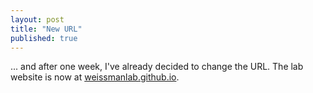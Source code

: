 ```yaml
---
layout: post
title: "New URL"
published: true
---
```


... and after one week, I've already decided to change the URL.
The lab website is now at [weissmanlab.github.io](http://weissmanlab.github.io).